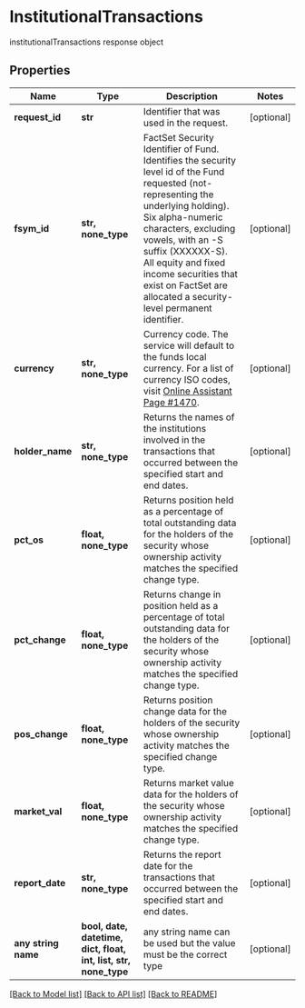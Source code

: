 # InstitutionalTransactions

institutionalTransactions response object

## Properties
Name | Type | Description | Notes
------------ | ------------- | ------------- | -------------
**request_id** | **str** | Identifier that was used in the request. | [optional] 
**fsym_id** | **str, none_type** | FactSet Security Identifier of Fund. Identifies the security level id of the Fund requested (not-representing the underlying holding). Six alpha-numeric characters, excluding vowels, with an -S suffix (XXXXXX-S). All equity and fixed income securities that exist on FactSet are allocated a security-level permanent identifier. | [optional] 
**currency** | **str, none_type** | Currency code. The service will default to the funds local currency. For a list of currency ISO codes, visit [Online Assistant Page #1470](https://oa.apps.factset.com/pages/1470). | [optional] 
**holder_name** | **str, none_type** | Returns the names of the institutions involved in the transactions that occurred between the specified start and end dates. | [optional] 
**pct_os** | **float, none_type** | Returns position held as a percentage of total outstanding data for the holders of the security whose ownership activity matches the specified change type. | [optional] 
**pct_change** | **float, none_type** | Returns change in position held as a percentage of total outstanding data for the holders of the security whose ownership activity matches the specified change type. | [optional] 
**pos_change** | **float, none_type** | Returns position change data for the holders of the security whose ownership activity matches the specified change type. | [optional] 
**market_val** | **float, none_type** | Returns market value data for the holders of the security whose ownership activity matches the specified change type. | [optional] 
**report_date** | **str, none_type** | Returns the report date for the transactions that occurred between the specified start and end dates. | [optional] 
**any string name** | **bool, date, datetime, dict, float, int, list, str, none_type** | any string name can be used but the value must be the correct type | [optional]

[[Back to Model list]](../README.md#documentation-for-models) [[Back to API list]](../README.md#documentation-for-api-endpoints) [[Back to README]](../README.md)


